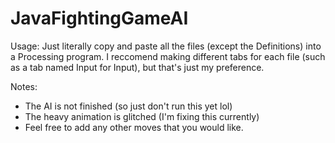 # JavaFightingGameAI

Usage:
Just literally copy and paste all the files (except the Definitions) into a Processing program. I reccomend making different tabs for each file (such as a tab named Input for Input), but that's just my preference. 


Notes:

- The AI is not finished (so just don't run this yet lol)
- The heavy animation is glitched (I'm fixing this currently)
- Feel free to add any other moves that you would like.
